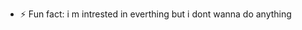 - ⚡ Fun fact: i m intrested in everthing but i dont wanna do anything 

<!---
sadhvi121/sadhvi121 is a ✨ special ✨ repository because its `README.md` (this file) appears on your GitHub profile.
You can click the Preview link to take a look at your changes.
--->
